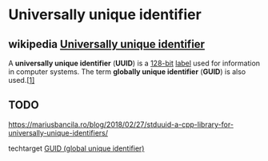 # Universally unique identifier



## wikipedia [Universally unique identifier](https://en.wikipedia.org/wiki/Universally_unique_identifier)

A **universally unique identifier** (**UUID**) is a [128-bit](https://en.wikipedia.org/wiki/128-bit) [label](https://en.wikipedia.org/wiki/Nominal_number) used for information in computer systems. The term **globally unique identifier** (**GUID**) is also used.[[1\]](https://en.wikipedia.org/wiki/Universally_unique_identifier#cite_note-RFC_4122-1)



## TODO

https://mariusbancila.ro/blog/2018/02/27/stduuid-a-cpp-library-for-universally-unique-identifiers/



techtarget [GUID (global unique identifier)](https://www.techtarget.com/searchwindowsserver/definition/GUID-global-unique-identifier)